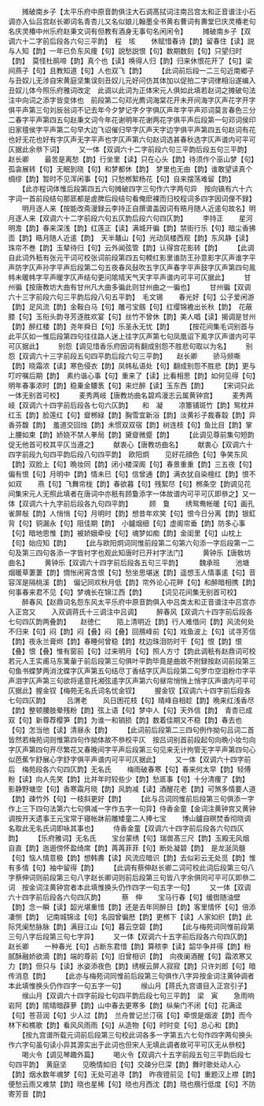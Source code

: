 <!-- { "loadSidebar": true } -->
　　摊破南乡子【太平乐府中原音韵俱注大石调髙拭词注南吕宫太和正音谱注小石调亦入仙吕宫赵长卿词名青杏儿又名似娘儿翰墨全书黄右曹词有夀堂巳庆灵椿老句名庆灵椿中州乐府赵秉文词有但教有酒身无事句名闲闲令】
　　摊破南乡子【双调六十二字前后段各六句三平韵】　程　垓
　　休赋惜春诗【韵】留春住【读】説与人知【韵】一年已负东风痩【句】説愁説恨【句】数期数刻【句】只望归时【韵】　莫怪杜鹃啼【韵】真个也【读】唤得人归【韵】归来休恨花开了【句】梁间燕子【句】且教知道【句】人也双飞【韵】
　　【此词前后段一二三句近南郷子与丑奴儿无涉自宋黄庭坚集误刻丑奴儿元好问仿其体加以促拍二字词律相沿遂编入丑奴儿体今照乐府雅词改定　此调以此词为正体宋元人俱如此填若赵词之摊破句法注中向词之添字皆变体也　前段第二句邓光廌词海棠花开未开间海字仄声花字开字俱平声第三句刘辰翁词不记去年今夕梦记字夕字俱仄声年字平声邓词莫言春色三分二春字平声第四五句赵秉文词今年花谢明年花谢两花字俱平声后段第一句邓词侯印旧家氊侯字平声第二句早大边飞诏催归早字仄声天字边字俱平声第四五句赵词有花也好无花也好有字仄声无字平声也字仄声第六句赵词选甚春秋选字仄声谱内可平可仄据此余叅下词】
　　又一体【双调六十二字前段六句三平韵后段五句三平韵】　赵长卿
　　最苦是离愁【韵】行坐里【读】只在心头【韵】待须作个巫山梦【句】孤衾展转【句】无眠到晓【句】和梦都休【韵】　梦里也无由【韵】谁敢望读真个绸缪【韵】暂时不见浑闲事【句】只愁桞絮杨花【句】自来摆荡难留【韵】
　　【此亦程词体惟后段第四五六句摊破四字三句作六字两句异　按向镐有六十六字词一首前段结句那厎都是虗脾后段结句看俺麽裸而归校程词多四字因词俚不録】
　　明月逐人来【按能改斋漫録云李持正自撰谱盖因词有晧月随人近逺句故名】明月逐人来【双调六十二字前段六句五仄韵后段六句四仄韵】
　　李持正
　　星河明澹【韵】春来深浅【韵】红莲正【读】满城开徧【韵】禁街行乐【句】暗尘香拂靣【韵】晧月随人近逺【韵】　天半鼇山【句】光动凤楼西观【韵】东风静【读】珠帘不巻【韵】玉辇待归【句】云外闻弦管【韵】认得宫花影转【韵】
　　【此调自此词外秖有张元干词可校张词前段第四五句輭红影里谁防王孙意影字仄声谁字平声防字仄声孙字平声后段第二句五夜春风鼔吹五字仄声春字平声鼓字仄声第四句鳯帏未暖帏字平声暖字仄声结句更问隂晴天气天字平声谱内可平可仄据此】
　　甘州徧【按唐教坊大曲有甘州凡大曲多徧此则甘州曲之一徧也】
　　甘州徧【双调六十三字前段六句三平韵后段八句五平韵】　毛文锡
　　春光好【句】公子爱闲游【韵】足风流【韵】金鞍白马【句】雕弓宝劔【句】红缨锦襜出长秋【韵】　花蔽膝【句】玉衔头韵寻芳逐胜欢宴【句】丝竹不曾休【韵】美人唱【读】揭调是甘州【韵】醉红楼【韵】尧年舜日【句】乐圣永无忧【韵】
　　【按花间集毛词别首与此平仄如一惟后段第四句往往路人迷上往字仄声第七句凤凰诏下鳯字仄声谱内可平可仄据此】
　　别怨【调见惜香乐府因词有翻成别怨不胜悲句取以为名】
　　别怨【双调六十三字前段五句四平韵后段六句三平韵】　　赵长卿
　　骄马频嘶【韵】晓霜浓【读】寒色侵衣【韵】凤帏私语处【句】翻成别怨不胜悲【韵】更与叮咛嘱后期【韵】　素约谐心事【句】重来了【读】比看相思【韵】如何见得【句】明年春事浓时【韵】稳乗金騕褭【句】来烂醉【读】玉东西【韵】
　　【宋词只此一体无别首可校】
　　麦秀两岐【唐教坊曲名碧鸡漫志云属黄钟宫】
　　麦秀两岐【双调六十四字前后段各七句六仄韵】　　和　凝
　　凉簟铺斑竹【韵】鸳枕并红玉【韵】脸莲红【句】睂桞緑【韵】胸雪宜新浴【韵】淡黄衫子裁春縠【韵】异香芬馥【韵】　羞道交回烛【韵】未惯双双宿【韵】树连枝【句】鱼比目【韵】掌上腰如束【韵】娇娆不禁人拳局【韵】黛睂微蹙【韵】
　　【此调见尊前集句短韵促无他首可校其平仄当遵之】
　　献衷心【唐教坊曲名】
　　献衷心【双调六十四字前段九句四平韵后段八句四平韵】　欧阳炯
　　见好花顔色【句】争笑东风【韵】双脸上【句】晩妆同【韵】闭小楼深阁【句】春景重重【韵】三五夜【句】偏有恨【句】月明中【韵】情未巳【句】信曾通【韵】满衣犹自染檀红【韵】恨不如双
　　燕【句】飞舞帘栊【韵】春欲暮【句】残絮尽【句】桞条空【韵调见花间集宋元人无照此填者在唐词中亦秖有顾敻添字一体故谱内可平可仄即叅之】又一体【双调六十九字前后段各九句四平韵】　　　顾　敻
　　绣鸳鸯帐暖【句】画孔雀屏敧【韵】人悄悄【句】月明时【韵】想昔年欢笑【句】恨今日分离【韵】银釭背【句】铜漏永【句】阻佳期【韵】　小鑪烟细【句】虚阁帘垂【韵】防多心事【句】暗地思惟【韵】被娇娥牵役【句】魂梦如痴【韵】金闺里【句】山枕上【句】始应知【韵】
　　【此与欧阳炯词同惟前段第二句第六句添一字后段第一二句及第三四句各添一字皆衬字也观此知唐时已开衬字法门】
　　黄钟乐【唐敎坊曲名】
　　黄钟乐【双调六十四字前后段各五句三平韵】　　　魏承班
　　池塘烟暖草萋萋【韵】惆怅闲宵含恨【句】愁坐思堪迷【韵】遥想玉人情事逺【句】音容浑是隔桃溪【韵】　偏记同欢秋月低【韵】帘外论心花畔【句】和醉暗相携【韵】何事春来君不见【句】梦魂长在锦江西【韵】
　　【词见花间集无别首可校】
　　醉春风【赵鼎词名怨东风太平乐府中原音韵俱入中吕类太和正音谱注中吕宫亦入正宫又
　　入双调蒋氏十三调注中吕调】
　　醉春风【双调六十四字前后段各七句四仄韵两叠韵】　　赵徳仁
　　陌上清明近【韵】行人难借问【韵】风流何处不归来【句】闷【韵】闷【叠】闷【叠】回鴈峰前【句】戏鱼波上【句】试寻芳信【韵】夜永兰膏烬【韵】春睡何曾稳【韵】枕边珠泪防时干【句】恨【韵】恨【叠】恨【叠】惟有窗前【句】过来明月【句】照人方寸【韵此调秖有赵鼎词可校若元人王实甫马东篱軰于前后段第三句俱叶平韵毕竟是曲故不附録按赵词前段第三句鱼书蝶梦两消沈蝶字仄声第五句结尽丁香结字仄声后段第二句罗巾空泪粉巾字平声泪字仄声第三句欲将逺意托湘弦逺字仄声第六句昼帘悄悄上悄字仄声谱内可平可仄据此】握金钗【梅苑无名氏词名忧金钗】
　　握金钗【双调六十四字前后段各七句四仄韵】　　　吕渭老
　　风日困花枝【句】晴峰自相趁【韵】晩来红浅香尽【韵】整顿腰肢晕残粉【韵】弦上语【句】梦中人【句】天外信【韵】　青杏已成双【句】新尊荐樱笋【韵】为谁一和销损【韵】数着佳期又不稳【韵】春去也【句】怎当他【读】清昼永【韵】
　　【此词前后段第二三四句例作拗句吕词二首皆然若梅苑词则惟第四句作拗体故不叅校平仄　按吕词别首前段起句向晩小妆匀向字仄声第四句开尽繁花又春晚间字平声后段第三句见来无计拘管无字平声第四句心似芭蕉乍舒展心字舒字俱平声谱内可平可仄据此】
　　又一体【双调六十四字前后　梅苑段各六句四仄韵】无名氏
　　梅雨破春寒【句】春来何太早【韵】轻傅粉【读】向人先笑【韵】比并年时较些少【韵】愁厎事【句】十分清痩了【韵】　影静野塘空【句】香寒霜月晓【韵】风韵减【读】酒醒花老【韵】可煞多情要人道【韵】疎竹外【句】一枝斜更好【韵】
　　【此与吕词同惟前后段第三句俱添一字作上三下四句法第六七句俱减一字作五字一句异】侍香金童【金词注黄钟宫又黄钟调按开天遗事王元宝常于寝帐牀前雕矮童二人捧七宝
　　博山鑪自暝焚香彻晓调名取此无名氏词即咏其事也】
　　侍香金童【双调六十四字前后段各六句四仄韵】
　　【乐府雅词】无名氏
　　宝台蒙绣【句】瑞兽髙三尺【韵】玉殿无风烟自直【韵】迤逦傍怀盈绮席【韵】苒苒菲菲【句】断处凝碧【韵】　是龙涎凤髓【句】恼人情意极【韵】想韩夀【读】风流应暗识【韵】去似彩云无处觅【韵】惟有多情【句】袖中留得【韵】
　　【此调有蔡伸赵长卿二词可校此词后段第三句八字蔡伸词则前段第三句八字赵长卿词则前后段第三句皆八字余俱同可平可仄即叅二词　按金词注黄钟宫者本此填惟换头仍作四字一句五字一句】
　　又一体【双调六十四字前后段各六句四仄韵】　　　蔡　伸
　　宝马行春【句】缓辔随油壁【韵】念一瞬【读】韶光堪重惜【韵】还是去年同醉日【韵】客里情怀【句】倍添凄恻【韵】　记南城锦迳【句】名园曾徧厯【韵】更桞下【读】人家如织【韵】此际凭阑愁脉脉【韵】满目江山【句】暮云空碧【韵】
　　【此与梅苑词同惟前段第三句八字后段第三句七字异】
　　又一体【双调六十五字前后段各六句四仄韵】　　　赵长卿
　　一种春光【句】占断东君惜【韵】算秾李【读】韶华争并得【韵】粉腻酥融娇欲滴【韵】端的尊前【句】旧曾相识【韵】　向夜阑酒醒【句】霜浓寒又力【韵】但只与【读】氷姿添夜色【韵】绣幙云屏人寂寂【韵】只许刘郎【句】暗传消息【韵】
　　【此亦与梅苑词同惟前后段第三句俱作八字异按金词注黄钟调者本此填惟换头仍作四字一句五字一句】
　　缑山月【蒋氏九宫谱目入正宫引子】
　　缑山月【双调六十四字前段七句四平韵后段七句三平韵】　梁　寅
　　急雨响岩阿【韵】隂晴暗薜萝【韵】山中春去更寒多【韵】纵柴门不闭【句】花满迳【句】苍苔润【句】少人过【韵】　兰舟曽记兰汀宿【句】牵恨是烟波【韵】而今林下和樵歌【韵】看风风雨雨【句】从造物【句】时时变【句】总心和【韵】
　　【按九宫谱所载元词前后段第三句校此词各多一字第五六七句作四字两句换头作六字句虽句读小异其源实出于此词也但宋人无填此调者故可平可仄无从叅校】
　　喝火令【调见琴趣外篇】
　　喝火令【双调六十五字前段五句三平韵后段七句四平韵】　黄庭坚
　　见晩情如旧【句】交疎分巳深【韵】舞时歌处动人心【韵】烟水数年魂梦【句】无处可追寻【韵】　昨夜镫前见【句】重题汉上襟【韵】便愁云雨又难禁【韵】晓也星稀【句】晓也月西沈【韵】晓也鴈行低度【句】不防寄芳音【韵】
